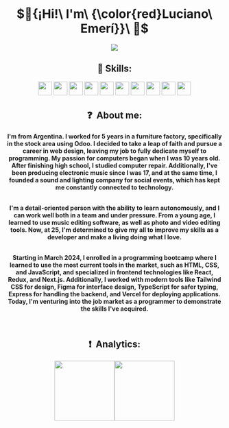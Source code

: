 <div align="center">

# $🔻{¡Hi!\ I'm\ {\color{red}Luciano\ Emerí}}\ 🔻$

<img src="https://i1.sndcdn.com/visuals-000197783434-2xJppG-t2480x520.jpg">

<h2>🚩 Skills: </h2>
<img width ='32px' src ='https://raw.githubusercontent.com/rahulbanerjee26/githubAboutMeGenerator/main/icons/html.svg'> 
<img width ='32px' src ='https://raw.githubusercontent.com/rahulbanerjee26/githubAboutMeGenerator/main/icons/css.svg'> 
<img width ='32px' src ='https://raw.githubusercontent.com/rahulbanerjee26/githubAboutMeGenerator/main/icons/javascript.svg'> 
<img width ='32px' src ='https://raw.githubusercontent.com/rahulbanerjee26/githubAboutMeGenerator/main/icons/typescript.svg'> 
<img width ='32px' src ='https://raw.githubusercontent.com/rahulbanerjee26/githubAboutMeGenerator/main/icons/reactjs.svg'> 
<img width ='32px' src ='https://raw.githubusercontent.com/rahulbanerjee26/githubAboutMeGenerator/main/icons/redux.svg'> 
<img width ='32px' src ='https://raw.githubusercontent.com/rahulbanerjee26/githubAboutMeGenerator/main/icons/nextjs.svg'> 
<img width ='32px' src ='https://raw.githubusercontent.com/rahulbanerjee26/githubAboutMeGenerator/main/icons/express.svg'> 
<img width ='32px' src ='https://raw.githubusercontent.com/rahulbanerjee26/githubAboutMeGenerator/main/icons/tailwind.svg'> 
<img width ='32px' src ='https://raw.githubusercontent.com/rahulbanerjee26/githubAboutMeGenerator/main/icons/figma.svg'> 

<br>
<h2 align="center"> ❓ &nbsp;About me:</h2>

<h4 align="center">
I'm from Argentina. I worked for 5 years in a furniture factory, specifically in the stock area using Odoo. I decided to take a leap of faith and pursue a career in web design, leaving my job to fully dedicate myself to programming. My passion for computers began when I was 10 years old. After finishing high school, I studied computer repair. Additionally, I've been producing electronic music since I was 17, and at the same time, I founded a sound and lighting company for social events, which has kept me constantly connected to technology.
</p>
<br>
I'm a detail-oriented person with the ability to learn autonomously, and I can work well both in a team and under pressure. From a young age, I learned to use music editing software, as well as photo and video editing tools. Now, at 25, I'm determined to give my all to improve my skills as a developer and make a living doing what I love.
</p>
<br>
Starting in March 2024, I enrolled in a programming bootcamp where I learned to use the most current tools in the market, such as HTML, CSS, and JavaScript, and specialized in frontend technologies like React, Redux, and Next.js. Additionally, I worked with modern tools like Tailwind CSS for design, Figma for interface design, TypeScript for safer typing, Express for handling the backend, and Vercel for deploying applications. Today, I'm venturing into the job market as a programmer to demonstrate the skills I've acquired.
</p>
<br>
  
<h2 align="center"> ❗ &nbsp;Analytics:</h2>

<div align="center">
<p align="center">
<a href="https://github.com/LucianoEmeri">
<img height="140em" src="https://github-readme-stats.vercel.app/api?username=LucianoEmeri&show_icons=true&theme=shadow_red&text_color=fff&bg_color=000"/><img height="140em" src="https://github-readme-stats.vercel.app/api/pin?username=LucianoEmeri&repo=LucianoEmeri&show_icons=true&theme=shadow_red&text_color=fff&bg_color=000"/>
</a>
</p>
</div>
